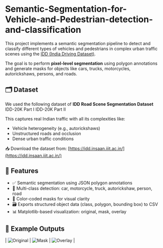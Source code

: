 # Semantic-Segmentation-for-Vehicle-and-Pedestrian-detection-and-classification
This project implements a semantic segmentation pipeline to detect and classify different types of vehicles and pedestrians in complex urban traffic scenes using the [IDD (India Driving Dataset)](https://idd.insaan.iiit.ac.in/).

The goal is to perform **pixel-level segmentation** using polygon annotations and generate masks for objects like cars, trucks, motorcycles, autorickshaws, persons, and roads.


## 🗂️ Dataset

We used the following dataset of  **IDD Road Scene Segmentation Dataset**
IDD-20K Part I
IDD-20K Part II

This captures real Indian traffic with all its complexities like:

- Vehicle heterogeneity (e.g., autorickshaws)
- Unstructured roads and occlusion
- Dense urban traffic conditions

📥 Download the dataset from: [https://idd.insaan.iiit.ac.in/](https://idd.insaan.iiit.ac.in/)

## 🧠 Features

- ✅ Semantic segmentation using JSON polygon annotations
- 🎯 Multi-class detection: car, motorcycle, truck, autorickshaw, person, road
- 🎨 Color-coded masks for visual clarity
- 🗃️ Exports structured object data (class, polygon, bounding box) to CSV
- 📊 Matplotlib-based visualization: original, mask, overlay

## 📸 Example Outputs
| ![Original](outputs/sample_outputs/original.png) | ![Mask](outputs/sample_outputs/mask.png) | ![Overlay](outputs/sample_outputs/overlay.png) |

